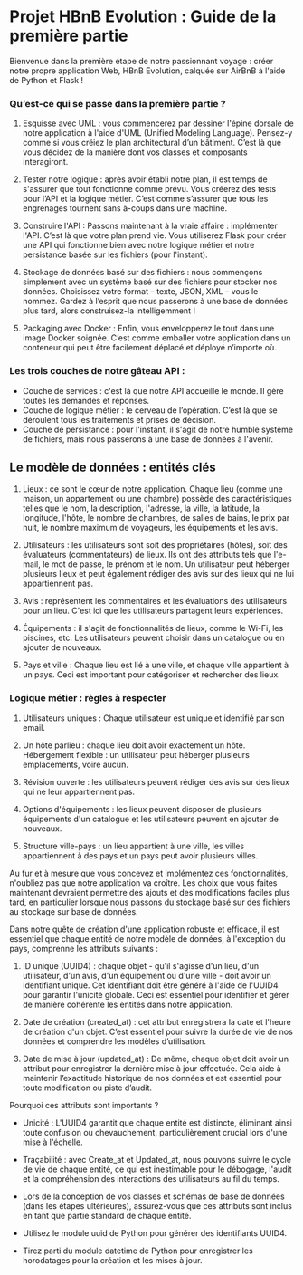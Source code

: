 # Projet HBnB Evolution : Guide de la première partie
Bienvenue dans la première étape de notre passionnant voyage : créer notre propre application Web, HBnB Evolution, calquée sur AirBnB à l'aide de Python et Flask !


### Qu’est-ce qui se passe dans la première partie ?
1. Esquisse avec UML : vous commencerez par dessiner l'épine dorsale de notre application à l'aide d'UML (Unified Modeling Language). Pensez-y comme si vous créiez le plan architectural d’un bâtiment. C’est là que vous décidez de la manière dont vos classes et composants interagiront.

2. Tester notre logique : après avoir établi notre plan, il est temps de s'assurer que tout fonctionne comme prévu. Vous créerez des tests pour l’API et la logique métier. C’est comme s’assurer que tous les engrenages tournent sans à-coups dans une machine.

3. Construire l'API : Passons maintenant à la vraie affaire : implémenter l'API. C’est là que votre plan prend vie. Vous utiliserez Flask pour créer une API qui fonctionne bien avec notre logique métier et notre persistance basée sur les fichiers (pour l'instant).

4. Stockage de données basé sur des fichiers : nous commençons simplement avec un système basé sur des fichiers pour stocker nos données. Choisissez votre format – texte, JSON, XML – vous le nommez. Gardez à l’esprit que nous passerons à une base de données plus tard, alors construisez-la intelligemment !

5. Packaging avec Docker : Enfin, vous envelopperez le tout dans une image Docker soignée. C’est comme emballer votre application dans un conteneur qui peut être facilement déplacé et déployé n’importe où.


### Les trois couches de notre gâteau API :
- Couche de services : c'est là que notre API accueille le monde. Il gère toutes les demandes et réponses.
- Couche de logique métier : le cerveau de l’opération. C’est là que se déroulent tous les traitements et prises de décision.
- Couche de persistance : pour l'instant, il s'agit de notre humble système de fichiers, mais nous passerons à une base de données à l'avenir.


## Le modèle de données : entités clés
1. Lieux : ce sont le cœur de notre application. Chaque lieu (comme une maison, un appartement ou une chambre) possède des caractéristiques telles que le nom, la description, l'adresse, la ville, la latitude, la longitude, l'hôte, le nombre de chambres, de salles de bains, le prix par nuit, le nombre maximum de voyageurs, les équipements et les avis. 

2. Utilisateurs : les utilisateurs sont soit des propriétaires (hôtes), soit des évaluateurs (commentateurs) de lieux. Ils ont des attributs tels que l'e-mail, le mot de passe, le prénom et le nom. Un utilisateur peut héberger plusieurs lieux et peut également rédiger des avis sur des lieux qui ne lui appartiennent pas.

3. Avis : représentent les commentaires et les évaluations des utilisateurs pour un lieu. C'est ici que les utilisateurs partagent leurs expériences.

4. Équipements : il s'agit de fonctionnalités de lieux, comme le Wi-Fi, les piscines, etc. Les utilisateurs peuvent choisir dans un catalogue ou en ajouter de nouveaux.

5. Pays et ville : Chaque lieu est lié à une ville, et chaque ville appartient à un pays. Ceci est important pour catégoriser et rechercher des lieux.


### Logique métier : règles à respecter
1. Utilisateurs uniques : Chaque utilisateur est unique et identifié par son email.

2. Un hôte parlieu : chaque lieu doit avoir exactement un hôte. Hébergement flexible : un utilisateur peut héberger plusieurs emplacements, voire aucun.

3. Révision ouverte : les utilisateurs peuvent rédiger des avis sur des lieux qui ne leur appartiennent pas.

4. Options d'équipements : les lieux peuvent disposer de plusieurs équipements d'un catalogue et les utilisateurs peuvent en ajouter de nouveaux.

5. Structure ville-pays : un lieu appartient à une ville, les villes appartiennent à des pays et un pays peut avoir plusieurs villes.


Au fur et à mesure que vous concevez et implémentez ces fonctionnalités, n'oubliez pas que notre application va croître. Les choix que vous faites maintenant devraient permettre des ajouts et des modifications faciles plus tard, en particulier lorsque nous passons du stockage basé sur des fichiers au stockage sur base de données.

Dans notre quête de création d'une application robuste et efficace, il est essentiel que chaque entité de notre modèle de données, à l'exception du pays, comprenne les attributs suivants :

1. ID unique (UUID4) : chaque objet - qu'il s'agisse d'un lieu, d'un utilisateur, d'un avis, d'un équipement ou d'une ville - doit avoir un identifiant unique. Cet identifiant doit être généré à l'aide de l'UUID4 pour garantir l'unicité globale. Ceci est essentiel pour identifier et gérer de manière cohérente les entités dans notre application.

2. Date de création (created_at) : cet attribut enregistrera la date et l'heure de création d'un objet. C’est essentiel pour suivre la durée de vie de nos données et comprendre les modèles d’utilisation.

3. Date de mise à jour (updated_at) : De même, chaque objet doit avoir un attribut pour enregistrer la dernière mise à jour effectuée. Cela aide à maintenir l’exactitude historique de nos données et est essentiel pour toute modification ou piste d’audit.


Pourquoi ces attributs sont importants ?

- Unicité : L'UUID4 garantit que chaque entité est distincte, éliminant ainsi toute confusion ou chevauchement, particulièrement crucial lors d'une mise à l'échelle. 

- Traçabilité : avec Create_at et Updated_at, nous pouvons suivre le cycle de vie de chaque entité, ce qui est inestimable pour le débogage, l'audit et la compréhension des interactions des utilisateurs au fil du temps.

- Lors de la conception de vos classes et schémas de base de données (dans les étapes ultérieures), assurez-vous que ces attributs sont inclus en tant que partie standard de chaque entité.

- Utilisez le module uuid de Python pour générer des identifiants UUID4.

- Tirez parti du module datetime de Python pour enregistrer les horodatages pour la création et les mises à jour.
